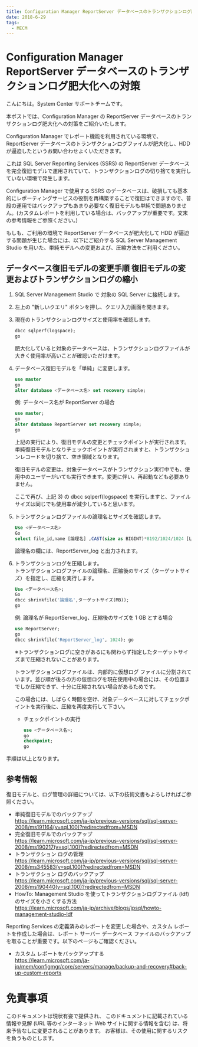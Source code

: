 ```yaml
---
title: Configuration Manager ReportServer データベースのトランザクションログ肥大化への対策
date: 2018-6-29
tags:
  - MECM
---
```


# Configuration Manager ReportServer データベースのトランザクションログ肥大化への対策

こんにちは。System Center サポートチームです。

本ポストでは、Configuration Manager の ReportServer データベースのトランザクションログ肥大化への対策をご紹介いたします。

Configuration Manager でレポート機能を利用されている環境で、ReportServer データベースのトランザクションログファイルが肥大化し、HDD が逼迫したというお問い合わせよくいただきます。

これは SQL Server Reporting Services (SSRS) の ReportServer データベースを完全復旧モデルで運用されていて、トランザクションログの切り捨てを実行していない環境で発生します。

Configuration Manager で使用する SSRS のデータベースは、破損しても基本的にレポーティングサービスの役割を再構築することで復旧はできますので、普段の運用ではバックアップもあまり必要なく復旧モデルも単純で問題ありません。(カスタムレポートを利用している場合は、バックアップが重要です。文末の参考情報をご参照ください。)

もしも、ご利用の環境で ReportServer データベースが肥大化して HDD が逼迫する問題が生じた場合には、以下にご紹介する SQL Server Management Studio を用いた、単純モデルへの変更および、圧縮方法をご利用ください。


## データベース復旧モデルの変更手順 復旧モデルの変更およびトランザクションログの縮小


1. SQL Server Management Studio で 対象の SQL Server に接続します。
2. 左上の "新しいクエリ" ボタンを押し、クエリ入力画面を開きます。
3. 現在のトランザクションログサイズと使用率を確認します。 
    ```sql
    dbcc sqlperf(logspace);  
    go  
    ```  
    
   肥大化していると対象のデータベースは、トランザクションログファイルが大きく使用率が高いことが確認いただけます。  

4. データベース復旧モデルを「単純」に変更します。  
    ```sql
    use master  
    go  
    alter database <データベース名> set recovery simple;  
    ```  
    例: データベース名が ReportServer の場合  

    ```sql  
    use master;  
    go  
    alter database ReportServer set recovery simple;  
    go  
    ```  

    上記の実行により、復旧モデルの変更とチェックポイントが実行されます。単純復旧モデルとなりチェックポイントが実行されますと、トランザクションレコードを切り捨て、空き領域となります。  

    復旧モデルの変更は、対象データベースがトランザクション実行中でも、使用中のユーザーがいても実行できます。変更に伴い、再起動なども必要ありません。

    ここで再び、上記 3) の dbcc sqlperf(logspace) を実行しますと、ファイルサイズは同じでも使用率が減少していると思います。  

5. トランザクションログファイルの論理名とサイズを確認します。  

    ```sql
    Use <データベース名>  
    Go  
    select file_id,name [論理名] ,CAST(size as BIGINT)*8192/1024/1024 [LogSize(MB)],physical_name from sys.database_files where type_desc = 'log';  
    ```

    論理名の欄には、ReportServer_log と出力されます。

6. トランザクションログを圧縮します。  
トランザクションログファイルの論理名、圧縮後のサイズ（ターゲットサイズ）を指定し、圧縮を実行します。  

    ```sql  
    Use <データベース名>;  
    Go  
    dbcc shrinkfile('論理名',ターゲットサイズ(MB));  
    go  
    ```  

   例: 論理名が ReportServer_log、圧縮後のサイズを 1 GB とする場合  

    ```sql  
    use ReportServer;  
    go  
    dbcc shrinkfile('ReportServer_log', 1024); go  
    ```  

    ※トランザクションログに空きがあるにも関わらず指定したターゲットサイズまで圧縮されないことがあります。  

    トランザクションログファイルは、内部的に仮想ログ ファイルに分割されています。並び順が後ろの方の仮想ログを現在使用中の場合には、その位置までしか圧縮できず、十分に圧縮されない場合があるためです。  

    この場合には、しばらく時間を空け、対象データベースに対してチェックポイントを実行後に、圧縮を再度実行して下さい。  

    - チェックポイントの実行  

        ```sql  
        use <データベース名>;  
        go  
        checkpoint;  
        go  
        ```  

手順は以上となります。  

## 参考情報  

復旧モデルと、ログ管理の詳細については、以下の技術文書もよろしければご参照ください。  

- 単純復旧モデルでのバックアップ  
  https://learn.microsoft.com/ja-jp/previous-versions/sql/sql-server-2008/ms191164(v=sql.100)?redirectedfrom=MSDN
- 完全復旧モデルでのバックアップ  
  https://learn.microsoft.com/ja-jp/previous-versions/sql/sql-server-2008/ms190217(v=sql.100)?redirectedfrom=MSDN
- トランザクション ログの管理  
  https://learn.microsoft.com/ja-jp/previous-versions/sql/sql-server-2008/ms345583(v=sql.100)?redirectedfrom=MSDN
- トランザクション ログのバックアップ  
  https://learn.microsoft.com/ja-jp/previous-versions/sql/sql-server-2008/ms190440(v=sql.100)?redirectedfrom=MSDN
- HowTo: Management Studio を使ってトランザクションログファイル (ldf) のサイズを小さくする方法  
  https://learn.microsoft.com/ja-jp/archive/blogs/jpsql/howto-management-studio-ldf

Reporting Services の定義済みのレポートを変更した場合や、カスタム レポートを作成した場合は、レポート サーバー データベース ファイルのバックアップを取ることが重要です。以下のページもご確認ください。

- カスタム レポートをバックアップする  
  https://learn.microsoft.com/ja-jp/mem/configmgr/core/servers/manage/backup-and-recovery#back-up-custom-reports

 

# 免責事項

このドキュメントは現状有姿で提供され、 このドキュメントに記載されている情報や見解 (URL 等のインターネット Web サイトに関する情報を含む) は、将来予告なしに変更されることがあります。 お客様は、その使用に関するリスクを負うものとします。  
